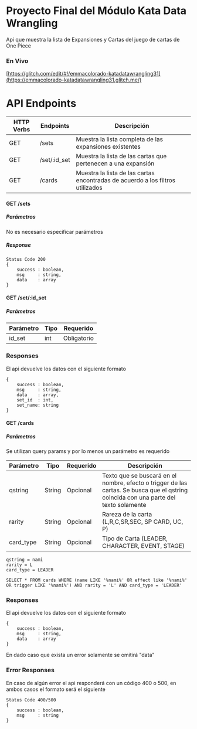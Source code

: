 
# Proyecto Final del Módulo Kata Data Wrangling

Api que muestra la lista de Expansiones y Cartas del juego de cartas de One Piece

### En Vivo
[https://glitch.com/edit/#!/emmacolorado-katadatawrangling31](https://emmacolorado-katadatawrangling31.glitch.me/)

# API Endpoints

| HTTP Verbs | Endpoints | Descripción |  
| --- | --- | --- |  
| GET | /sets | Muestra la lista completa de las expansiones existentes |  
| GET | /set/:id_set | Muestra la lista de las cartas que pertenecen a una expansión |
| GET | /cards| Muestra la lista de las cartas encontradas de acuerdo a los filtros utilizados

#### GET /sets
##### Parámetros
No es necesario especificar parámetros

##### Response

```
Status Code 200
{
	success : boolean,
	msg		: string,
	data	: array
}
```

#### GET /set/:id_set
##### Parámetros
| Parámetro | Tipo | Requerido |  
| --- | --- | --- |  
| id_set | int | Obligatorio |  


### Responses
El api devuelve los datos con el siguiente formato
```
{
	success : boolean,
	msg		: string,
	data	: array,
	set_id	: int,
	set_name: string
}
```

#### GET /cards
##### Parámetros
Se utilizan query params y por lo menos un parámetro es requerido

| Parámetro | Tipo | Requerido |  Descripción |
| --- | --- | --- | --- | 
| qstring | String | Opcional |  Texto que se buscará en el nombre, efecto o trigger de las cartas. Se busca que el qstring coincida con una parte del texto solamente |
| rarity | String | Opcional | Rareza de la carta (L,R,C,SR,SEC, SP CARD, UC, P)|
| card_type | String | Opcional | Tipo de Carta (LEADER, CHARACTER, EVENT, STAGE)

```
qstring = nami
rarity = L
card_type = LEADER

SELECT * FROM cards WHERE (name LIKE '%nami%' OR effect like '%nami%' OR trigger LIKE '%nami%') AND rarity = 'L' AND card_type = 'LEADER'
```


### Responses
El api devuelve los datos con el siguiente formato
```
{
	success : boolean,
	msg		: string,
	data	: array
}
```
En dado caso que exista un error solamente se omitirá "data"


### Error Responses
En caso de algún error el api responderá con un código 400 o 500, en ambos casos el formato será el siguiente

```
Status Code 400/500
{
	success	: boolean,
	msg		: string
}
```
